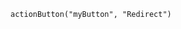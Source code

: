 <script type="text/javascript">
    document.getElementById("myButton").onclick = function () {
        location.href = "http://www.google.com";
    };
</script>

```{r, echo=F}
actionButton("myButton", "Redirect")
```
